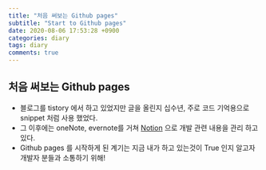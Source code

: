 ```yaml
---
title: "처음 써보는 Github pages"
subtitle: "Start to Github pages"
date: 2020-08-06 17:53:28 +0900
categories: diary
tags: diary
comments: true
---
```


## 처음 써보는 Github pages
- 블로그를 tistory 에서 하고 있었지만 글을 올린지 십수년, 주로 코드 기억용으로 snippet 처럼 사용 했었다.
- 그 이후에는 oneNote, evernote를 거쳐 [Notion](https://www.notion.so/) 으로 개발 관련 내용을 관리 하고 있다.
- Github pages 를 시작하게 된 계기는 지금 내가 하고 있는것이 True 인지 알고자 개발자 분들과 소통하기 위해!
